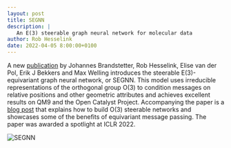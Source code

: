 ```yaml
---
layout: post
title: SEGNN
description: |
   An E(3) steerable graph neural network for molecular data
author: Rob Hesselink
date: 2022-04-05 8:00:00+0100
---
```



A new [publication](https://arxiv.org/abs/2110.02905) by Johannes Brandstetter, Rob Hesselink, Elise van der Pol, Erik J Bekkers and Max Welling introduces the steerable E(3)-equivariant graph neural network, or SEGNN. This model uses irreducible representations of the orthogonal group O(3) to condition messages on relative positions and other geometric attributes and achieves excellent results on QM9 and the Open Catalyst Project. Accompanying the paper is a [blog post](https://robdhess.github.io/Steerable-E3-GNN/) that explains how to build O(3) steerable networks and showcases some of the benefits of equivariant message passing. The paper was awarded a spotlight at ICLR 2022.

![SEGNN](https://github.com/RobDHess/Steerable-E3-GNN/blob/gh-pages/assets/forward_pass_faster_larger.gif)
